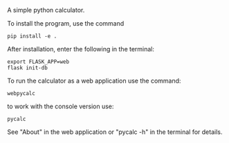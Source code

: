 A simple python calculator.

To install the program, use the command 

    pip install -e .

After installation, enter the following in the terminal: 

    export FLASK_APP=web
    flask init-db

To run the calculator as a web application use the command: 

    webpycalc 

to work with the console version use: 

    pycalc

See "About" in the web application or "pycalc -h" in the terminal for details.

